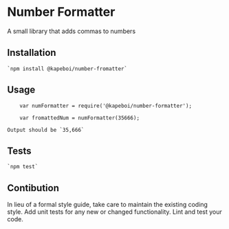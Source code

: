 Number Formatter
=========

A small library that adds commas to numbers

## Installation

    `npm install @kapeboi/number-fromatter`

## Usage

        var numFormatter = require('@kapeboi/number-formatter');

        var fromattedNum = numFormatter(35666);

    Output should be `35,666`

## Tests

    `npm test`

## Contibution

In lieu of a formal style guide, take care to maintain the existing coding style. Add unit tests for any new or changed functionality. Lint and test your code.